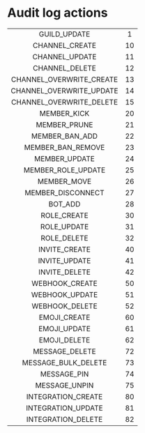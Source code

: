# Audit log actions
|||
|:---: |:---: |
|GUILD_UPDATE|1|
|CHANNEL_CREATE|10|
|CHANNEL_UPDATE|11|
|CHANNEL_DELETE|12|
|CHANNEL_OVERWRITE_CREATE|13|
|CHANNEL_OVERWRITE_UPDATE|14|
|CHANNEL_OVERWRITE_DELETE|15|
|MEMBER_KICK|20|
|MEMBER_PRUNE|21|
|MEMBER_BAN_ADD|22|
|MEMBER_BAN_REMOVE|23|
|MEMBER_UPDATE|24|
|MEMBER_ROLE_UPDATE|25|
|MEMBER_MOVE|26|
|MEMBER_DISCONNECT|27|
|BOT_ADD|28|
|ROLE_CREATE|30|
|ROLE_UPDATE|31|
|ROLE_DELETE|32|
|INVITE_CREATE|40|
|INVITE_UPDATE|41|
|INVITE_DELETE|42|
|WEBHOOK_CREATE|50|
|WEBHOOK_UPDATE|51|
|WEBHOOK_DELETE|52|
|EMOJI_CREATE|60|
|EMOJI_UPDATE|61|
|EMOJI_DELETE|62|
|MESSAGE_DELETE|72|
|MESSAGE_BULK_DELETE|73|
|MESSAGE_PIN|74|
|MESSAGE_UNPIN|75|
|INTEGRATION_CREATE|80|
|INTEGRATION_UPDATE|81|
|INTEGRATION_DELETE|82|
